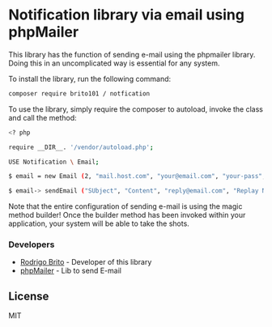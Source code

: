 # Notification library via email using phpMailer

This library has the function of sending e-mail using the phpmailer library. Doing this in an uncomplicated way is essential for any system.

To install the library, run the following command:

``` sh
composer require brito101 / notfication
```

To use the library, simply require the composer to autoload, invoke the class and call the method:

``` sh
<? php

require __DIR__. '/vendor/autoload.php';

USE Notification \ Email;

$ email = new Email (2, "mail.host.com", "your@email.com", "your-pass", "smtp secure (tls / ssl)", "port (587)", "from@email.com", "From Name");

$ email-> sendEmail ("SUbject", "Content", "reply@email.com", "Replay Name", "address@email.com", "Address Name");
```

Note that the entire configuration of sending e-mail is using the magic method builder! Once the builder method has been invoked within your application, your system will be able to take the shots.

### Developers
* [Rodrigo Brito] - Developer of this library
* [phpMailer] - Lib to send E-mail

License
----

MIT

[//]: #
[Rodrigo Brito]: <mailto: rodrigobrito101@hotmail.com>
[phpMailer]: <https://github.com/PHPMailer/PHPMailer>
